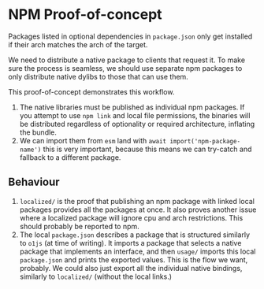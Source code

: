 # NPM Proof-of-concept

Packages listed in optional dependencies in `package.json` only get installed if their arch matches the arch of the target.

We need to distribute a native package to clients that request it. To make sure the process is seamless, we should use separate npm packages to only distribute native dylibs to those that can use them.

This proof-of-concept demonstrates this workflow.

1. The native libraries must be published as individual npm packages. If you attempt to use `npm link` and local file permissions, the binaries will be distributed regardless of optionality or required architecture, inflating the bundle.
2. We can import them from `esm` land with `await import('npm-package-name')` this is very important, because this means we can try-catch and fallback to a different package.

## Behaviour

1. `localized/` is the proof that publishing an npm package with linked local packages provides all the packages at once. It also proves another issue where a localized package will ignore cpu and arch restrictions. This should probably be reported to npm.
2. The local `package.json` describes a package that is structured similarly to `o1js` (at time of writing). It imports a package that selects a native package that implements an interface, and then `usage/` imports this local `package.json` and prints the exported values. This is the flow we want, probably. We could also just export all the individual native bindings, similarly to `localized/` (without the local links.)
